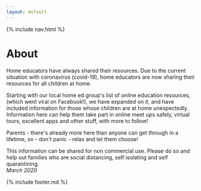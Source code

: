 ```yaml
---
layout: default
---
```


{% include nav.html %}

# About
Home educators have always shared their resources. Due to the current situation with coronavirus (covid-19), home educators are now sharing their resources for all children at home.

Starting with our local home ed group's list of online education resources, (which went viral on Facebook!), we have expanded on it, and have included information for those whose children are at home unexpectedly. Information here can help them take part in online meet ups safely, virtual tours, excellent apps and other stuff, with more to follow!

Parents - there's already more here than anyone can get through in a lifetime, so - don't panic - relax and let them choose!

This information can be shared for non commercial use. Please do so and help out families who are social distancing, self isolating and self quarantining.
<br>*March 2020*


{% include footer.md %}

